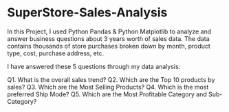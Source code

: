 # SuperStore-Sales-Analysis
In this Project, I used Python Pandas & Python Matplotlib to analyze and answer business questions about 3 years worth of sales data. The data contains thousands of store purchases broken down by month, product type, cost, purchase address, etc.

I have answered these 5 questions through my data analysis:

Q1. What is the overall sales trend?
Q2. Which are the Top 10 products by sales?
Q3. Which are the Most Selling Products?
Q4. Which is the most preferred Ship Mode?
Q5. Which are the Most Profitable Category and Sub-Category?
